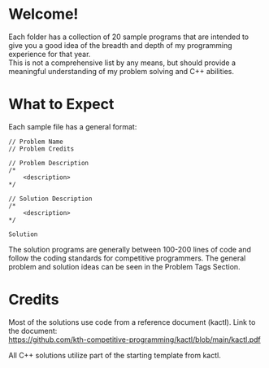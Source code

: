 # Welcome!

Each folder has a collection of 20 sample programs that are intended to give you a 
good idea of the breadth and depth of my programming experience for that year.  
This is not a comprehensive list by any means, but should provide a meaningful understanding 
of my problem solving and C++ abilities.

# What to Expect

Each sample file has a general format:
```
// Problem Name
// Problem Credits

// Problem Description
/*
    <description>
*/

// Solution Description
/*
    <description>
*/

Solution
```

The solution programs are generally between 100-200 lines of code and follow the coding standards for competitive programmers. 
The general problem and solution ideas can be seen in the Problem Tags Section.


# Credits

Most of the solutions use code from a reference document (kactl).  Link to the document:  
https://github.com/kth-competitive-programming/kactl/blob/main/kactl.pdf

All C++ solutions utilize part of the starting template from kactl.
